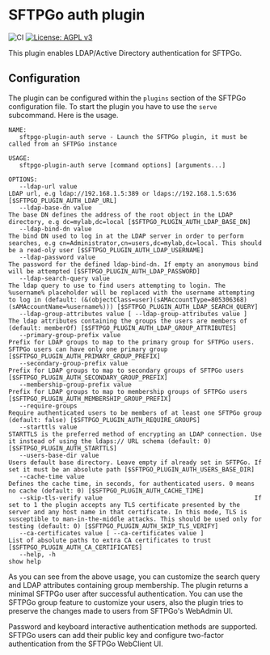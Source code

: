 # SFTPGo auth plugin

![CI](https://github.com/sftpgo/sftpgo-plugin-auth/workflows/CI/badge.svg?branch=main&event=push)
[![License: AGPL v3](https://img.shields.io/badge/License-AGPLv3-blue.svg)](https://www.gnu.org/licenses/agpl-3.0)

This plugin enables LDAP/Active Directory authentication for SFTPGo.

## Configuration

The plugin can be configured within the `plugins` section of the SFTPGo configuration file. To start the plugin you have to use the `serve` subcommand. Here is the usage.

```shell
NAME:
   sftpgo-plugin-auth serve - Launch the SFTPGo plugin, it must be called from an SFTPGo instance

USAGE:
   sftpgo-plugin-auth serve [command options] [arguments...]

OPTIONS:
   --ldap-url value                                                 LDAP url, e.g ldap://192.168.1.5:389 or ldaps://192.168.1.5:636 [$SFTPGO_PLUGIN_AUTH_LDAP_URL]
   --ldap-base-dn value                                             The base DN defines the address of the root object in the LDAP directory, e.g dc=mylab,dc=local [$SFTPGO_PLUGIN_AUTH_LDAP_BASE_DN]
   --ldap-bind-dn value                                             The bind DN used to log in at the LDAP server in order to perform searches, e.g cn=Administrator,cn=users,dc=mylab,dc=local. This should be a read-oly user [$SFTPGO_PLUGIN_AUTH_LDAP_USERNAME]
   --ldap-password value                                            The password for the defined ldap-bind-dn. If empty an anonymous bind will be attempted [$SFTPGO_PLUGIN_AUTH_LDAP_PASSWORD]
   --ldap-search-query value                                        The ldap query to use to find users attempting to login. The %username% placeholder will be replaced with the username attempting to log in (default: (&(objectClass=user)(sAMAccountType=805306368)(sAMAccountName=%username%))) [$SFTPGO_PLUGIN_AUTH_LDAP_SEARCH_QUERY]
   --ldap-group-attributes value [ --ldap-group-attributes value ]  The ldap attributes containing the groups the users are members of (default: memberOf) [$SFTPGO_PLUGIN_AUTH_LDAP_GROUP_ATTRIBUTES]
   --primary-group-prefix value                                     Prefix for LDAP groups to map to the primary group for SFTPGo users. SFTPGo users can have only one primary group [$SFTPGO_PLUGIN_AUTH_PRIMARY_GROUP_PREFIX]
   --secondary-group-prefix value                                   Prefix for LDAP groups to map to secondary groups of SFTPGo users [$SFTPGO_PLUGIN_AUTH_SECONDARY_GROUP_PREFIX]
   --membership-group-prefix value                                  Prefix for LDAP groups to map to membership groups of SFTPGo users [$SFTPGO_PLUGIN_AUTH_MEMBERSHIP_GROUP_PREFIX]
   --require-groups                                                 Require authenticated users to be members of at least one SFTPGo group (default: false) [$SFTPGO_PLUGIN_AUTH_REQUIRE_GROUPS]
   --starttls value                                                 STARTTLS is the preferred method of encrypting an LDAP connection. Use it instead of using the ldaps:// URL schema (default: 0) [$SFTPGO_PLUGIN_AUTH_STARTTLS]
   --users-base-dir value                                           Users default base directory. Leave empty if already set in SFTPGo. If set it must be an absolute path [$SFTPGO_PLUGIN_AUTH_USERS_BASE_DIR]
   --cache-time value                                               Defines the cache time, in seconds, for authenticated users. 0 means no cache (default: 0) [$SFTPGO_PLUGIN_AUTH_CACHE_TIME]
   --skip-tls-verify value                                          If set to 1 the plugin accepts any TLS certificate presented by the server and any host name in that certificate. In this mode, TLS is susceptible to man-in-the-middle attacks. This should be used only for testing (default: 0) [$SFTPGO_PLUGIN_AUTH_SKIP_TLS_VERIFY]
   --ca-certificates value [ --ca-certificates value ]              List of absolute paths to extra CA certificates to trust [$SFTPGO_PLUGIN_AUTH_CA_CERTIFICATES]
   --help, -h                                                       show help
```

As you can see from the above usage, you can customize the search query and LDAP attributes containing group membership.
The plugin returns a minimal SFTPGo user after successful authentication.
You can use the SFTPGo group feature to customize your users, also the plugin tries to preserve the changes made to users from SFTPGo's WebAdmin UI.

Password and keyboard interactive authentication methods are supported.
SFTPGo users can add their public key and configure two-factor authentication from the SFTPGo WebClient UI.
